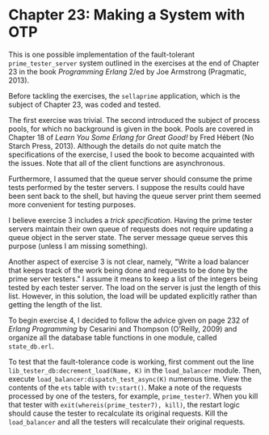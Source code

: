 # Chapter 23: Making a System with OTP

This is one possible implementation of the fault-tolerant `prime_tester_server` system outlined in the exercises at the end of Chapter 23 in the book _Programming Erlang_ 2/ed by Joe Armstrong (Pragmatic, 2013).

Before tackling the exercises, the `sellaprime` application, which is the subject of Chapter 23, was coded and tested.

The first exercise was trivial. The second introduced the subject of process pools, for which no background is given in the book. Pools are covered in Chapter 18 of _Learn You Some Erlang for Great Good!_ by Fred H&eacute;bert (No Starch Press, 2013). Although the details do not quite match the specifications of the exercise, I used the book to become acquainted with the issues. Note that all of the client functions are asynchronous.

Furthermore, I assumed that the queue server should consume the prime tests performed by the tester servers. I suppose the results could have been sent back to the shell, but having the queue server print them seemed more convenient for testing purposes.

I believe exercise 3 includes a _trick specification_. Having the prime tester servers maintain their own queue of requests does not require updating a queue object in the server state. The server message queue serves this purpose (unless I am missing something).

Another aspect of exercise 3 is not clear, namely, "Write a load balancer that keeps track of the work being done and requests to be done by the prime server testers." I assume it means to keep a list of the integers being tested by each tester server. The load on the server is just the length of this list. However, in this solution, the load will be updated explicitly rather than getting the length of the list.

To begin exercise 4, I decided to follow the advice given on page 232 of _Erlang Programming_ by Cesarini and Thompson (O'Reilly, 2009) and organize all the database table functions in one module, called `state_db.erl`.

To test that the fault-tolerance code is working, first comment out the line `lib_tester_db:decrement_load(Name, K)` in the `load_balancer` module. Then, execute `load_balancer:dispatch_test_async(K)` numerous time. View the contents of the `ets` table with `tv:start()`. Make a note of the requests processed by one of the testers, for example, `prime_tester7`. When you kill that tester with `exit(whereis(prime_tester7), kill)`, the restart logic should cause the tester to recalculate its original requests. Kill the `load_balancer` and all the testers will recalculate their original requests.
